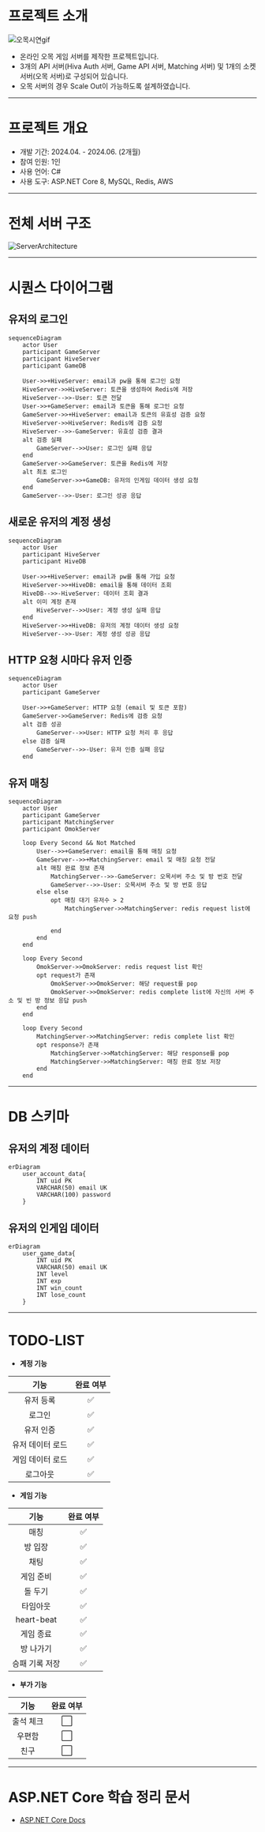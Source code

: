 # 프로젝트 소개
![오목시연gif](https://github.com/grace7040/Server-Project-Com2us/assets/81251069/bf2b83ab-679b-4c9d-baef-3c4e11eb00c2)
- 온라인 오목 게임 서버를 제작한 프로젝트입니다. 
- 3개의 API 서버(Hiva Auth 서버, Game API 서버, Matching 서버) 및 1개의 소켓 서버(오목 서버)로 구성되어 있습니다.
- 오목 서버의 경우 Scale Out이 가능하도록 설계하였습니다. 

***

# 프로젝트 개요
- 개발 기간: 2024.04. - 2024.06. (2개월)
- 참여 인원: 1인
- 사용 언어: C#
- 사용 도구: ASP.NET Core 8, MySQL, Redis, AWS

***

# 전체 서버 구조
![ServerArchitecture](https://github.com/grace7040/Server-Project-Com2us/assets/81251069/9da89771-4ac8-48ce-8609-8cca61d77d2a)

***

# 시퀀스 다이어그램
## 유저의 로그인
```mermaid
sequenceDiagram
    actor User
    participant GameServer
    participant HiveServer
    participant GameDB

    User->>+HiveServer: email과 pw을 통해 로그인 요청
    HiveServer->>HiveServer: 토큰을 생성하여 Redis에 저장
    HiveServer-->>-User: 토큰 전달
    User->>+GameServer: email과 토큰을 통해 로그인 요청
    GameServer->>+HiveServer: email과 토큰의 유효성 검증 요청
    HiveServer->>HiveServer: Redis에 검증 요청
    HiveServer-->>-GameServer: 유효성 검증 결과
    alt 검증 실패
        GameServer-->>User: 로그인 실패 응답
    end
    GameServer->>GameServer: 토큰을 Redis에 저장
    alt 최초 로그인
        GameServer->>+GameDB: 유저의 인게임 데이터 생성 요청
    end
    GameServer-->>-User: 로그인 성공 응답
```


## 새로운 유저의 계정 생성
```mermaid
sequenceDiagram
    actor User
    participant HiveServer
    participant HiveDB

    User->>+HiveServer: email과 pw를 통해 가입 요청
    HiveServer->>+HiveDB: email을 통해 데이터 조회
    HiveDB-->>-HiveServer: 데이터 조회 결과
    alt 이미 계정 존재
        HiveServer-->>User: 계정 생성 실패 응답
    end
    HiveServer->>+HiveDB: 유저의 계정 데이터 생성 요청
    HiveServer-->>-User: 계정 생성 성공 응답
```


## HTTP 요청 시마다 유저 인증
```mermaid
sequenceDiagram
    actor User
    participant GameServer

    User->>+GameServer: HTTP 요청 (email 및 토큰 포함)
    GameServer->>GameServer: Redis에 검증 요청
    alt 검증 성공
        GameServer-->>User: HTTP 요청 처리 후 응답
    else 검증 실패
        GameServer-->>-User: 유저 인증 실패 응답
    end
```


## 유저 매칭
```mermaid
sequenceDiagram
    actor User
    participant GameServer
    participant MatchingServer
    participant OmokServer

    loop Every Second && Not Matched
        User-->>+GameServer: email을 통해 매칭 요청
        GameServer-->>+MatchingServer: email 및 매칭 요청 전달
        alt 매칭 완료 정보 존재
            MatchingServer-->>-GameServer: 오목서버 주소 및 방 번호 전달
            GameServer-->>-User: 오목서버 주소 및 방 번호 응답
        else else
            opt 매칭 대기 유저수 > 2
                MatchingServer->>MatchingServer: redis request list에 요청 push
                
            end
        end
    end

    loop Every Second
        OmokServer->>OmokServer: redis request list 확인
        opt request가 존재
            OmokServer->>OmokServer: 해당 request를 pop
            OmokServer->>OmokServer: redis complete list에 자신의 서버 주소 및 빈 방 정보 응답 push
        end
    end

    loop Every Second
        MatchingServer->>MatchingServer: redis complete list 확인
        opt response가 존재
            MatchingServer->>MatchingServer: 해당 response를 pop
            MatchingServer->>MatchingServer: 매칭 완료 정보 저장
        end
    end    
```

***

# DB 스키마
## 유저의 계정 데이터
```mermaid
erDiagram
    user_account_data{
        INT uid PK
        VARCHAR(50) email UK
        VARCHAR(100) password
    }
```


## 유저의 인게임 데이터
```mermaid
erDiagram
    user_game_data{
        INT uid PK
        VARCHAR(50) email UK
        INT level
        INT exp
        INT win_count
        INT lose_count
    }
```


***

# TODO-LIST

- **계정 기능**

|     **기능**     | **완료 여부** |
|:----------------:|:-------------:|
|     유저 등록    |       ✅       |
|      로그인      |       ✅       |
|     유저 인증    |       ✅       |
| 유저 데이터 로드 |       ✅       |
| 게임 데이터 로드 |       ✅       |
|     로그아웃     |       ✅       |


- **게임 기능**

|    **기능**    | **완료 여부** |
|:--------------:|:-------------:|
|      매칭     |       ✅       |
|     방 입장    |       ✅       |
|      채팅     |       ✅       |
|    게임 준비   |       ✅       |
|     돌 두기    |       ✅       |
|     타임아웃    |       ✅       |
| heart-beat  |       ✅       |
|    게임 종료   |       ✅       |
|    방 나가기   |       ✅       |
| 승패 기록 저장 |       ✅       |


- **부가 기능**

|  **기능** | **완료 여부** |
|:---------:|:-------------:|
| 출석 체크 |       ⬜       |
|   우편함  |       ⬜       |
|    친구   |       ⬜       |


***

# ASP.NET Core 학습 정리 문서
- [ASP.NET Core Docs](https://github.com/grace7040/AspNetCore-MVC-Docs)
